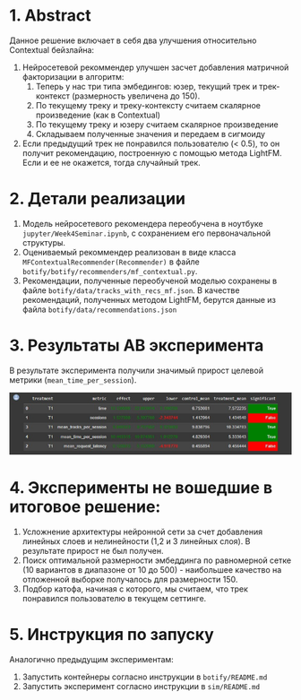 # 1. Abstract
Данное решение включает в себя два улучшения относительно Contextual бейзлайна:
1. Нейросетевой рекоммендер улучшен засчет добавления матричной факторизации в алгоритм:
   1. Теперь у нас три типа эмбедингов: юзер, текущий трек и трек-контекст (размерность увеличена до 150).
   2. По текущему треку и треку-контексту считаем скалярное произведение (как в Contextual)
   3. По текущему треку и юзеру считаем скалярное произведение
   4. Складываем полученные значения и передаем в сигмоиду
2. Если предыдущий трек не понравился пользователю (< 0.5), то он получит рекомендацию, построенную с помощью метода LightFM. Если и ее не окажется, тогда случайный трек.

# 2. Детали реализации

1. Модель нейросетевого рекомендера переобучена в ноутбуке `jupyter/Week4Seminar.ipynb`, с сохранением его первоначальной структуры.
2. Оцениваемый рекоммендер реализован в виде класса `MFContextualRecommender(Recommender)` в файле `botify/botify/recommenders/mf_contextual.py`.
3. Рекомендации, полученные переобученой моделью сохранены в файле `botify/data/tracks_with_recs_mf.json`. 
В качестве рекомендаций, полученных методом LightFM, берутся данные из файла `botify/data/recommendations.json`

# 3. Результаты AB эксперимента
В результате эксперимента получили значимый прирост целевой метрики (`mean_time_per_session`).

![expreriment_results.jpeg](expreriment_results.jpeg)

# 4. Эксперименты не вошедшие в итоговое решение:
1. Усложнение архитектуры нейронной сети за счет добавления линейных слоев и нелинейности (1,2 и 3 линейных слоя). В результате прирост не был получен.
2. Поиск оптимальной размерности эмбеддинга по равномерной сетке (10 вариантов в диапазоне от 10 до 500) - наибольшее качество на отложенной выборке получалось для размерности 150.
3. Подбор катофа, начиная с которого, мы считаем, что трек понравился пользователю в текущем сеттинге.

# 5. Инструкция по запуску
Аналогично предыдущим экспериментам:
1. Запустить контейнеры согласно инструкции в `botify/README.md`
2. Запустить эксперимент согласно инструкции в `sim/README.md`